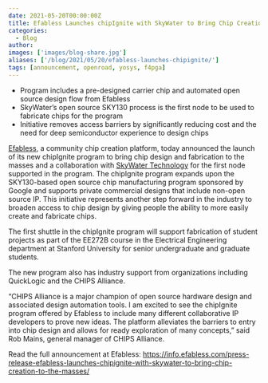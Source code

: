 ```yaml
---
date: 2021-05-20T00:00:00Z
title: Efabless Launches chipIgnite with SkyWater to Bring Chip Creation to the Masses
categories:
  - Blog
author: 
images: ['images/blog-share.jpg']
aliases: ['/blog/2021/05/20/efabless-launches-chipignite/']
tags: [announcement, openroad, yosys, f4pga]
---
```


- Program includes a pre-designed carrier chip and automated open source design flow from Efabless
- SkyWater’s open source SKY130 process is the first node to be used to fabricate chips for the program
- Initiative removes access barriers by significantly reducing cost and the need for deep semiconductor experience to design chips

[Efabless](https://www.globenewswire.com/Tracker?data=_QfpiutgK9BkRkwqOZ_QgaW-wScChSfzrLoisG3jrx29CaZIKTRoBuySTDuHXJZP0EbK1_N1KyzIRCW2sFc5NA==), a community chip creation platform, today announced the launch of its new chipIgnite program to bring chip design and fabrication to the masses and a collaboration with [SkyWater Technology](https://www.globenewswire.com/Tracker?data=P477GUgP-WxQLcA8zmSX8V24RDJ0fqqGp8teNuFfFkL7nLvoEPgkh9Uyo0a6ZDG-JNw_Hz99p5lNq7zs7gL_EsV6v-ZGI8zuNwlyMu1wbZ4=) for the first node supported in the program. The chipIgnite program expands upon the SKY130-based open source chip manufacturing program sponsored by Google and supports private commercial designs that include non-open source IP. This initiative represents another step forward in the industry to broaden access to chip design by giving people the ability to more easily create and fabricate chips.

The first shuttle in the chipIgnite program will support fabrication of student projects as part of the EE272B course in the Electrical Engineering department at Stanford University for senior undergraduate and graduate students.

The new program also has industry support from organizations including QuickLogic and the CHIPS Alliance.

“CHIPS Alliance is a major champion of open source hardware design and associated design automation tools. I am excited to see the chipIgnite program offered by Efabless to include many different collaborative IP developers to prove new ideas. The platform alleviates the barriers to entry into chip design and allows for ready exploration of many concepts,” said Rob Mains, general manager of CHIPS Alliance.

Read the full announcement at Efabless: https://info.efabless.com/press-release-efabless-launches-chipignite-with-skywater-to-bring-chip-creation-to-the-masses/
